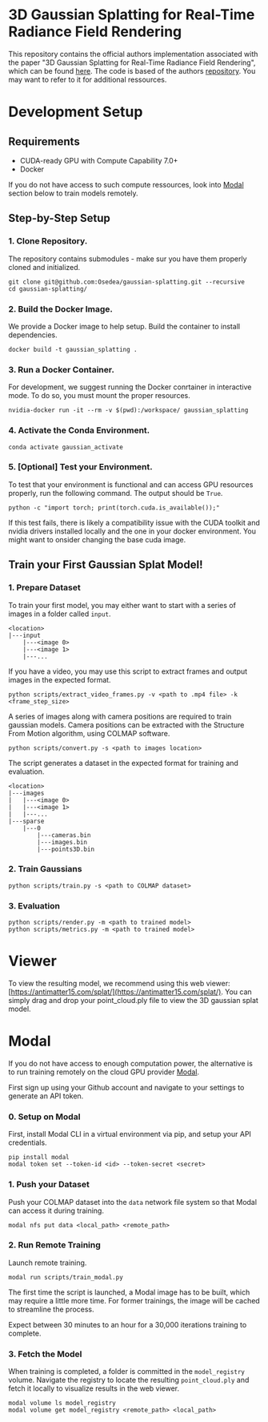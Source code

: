 # 3D Gaussian Splatting for Real-Time Radiance Field Rendering

This repository contains the official authors implementation associated with the paper "3D Gaussian Splatting for Real-Time Radiance Field Rendering", which can be found [here](https://repo-sam.inria.fr/fungraph/3d-gaussian-splatting/). The code is based of the authors [repository](https://github.com/graphdeco-inria/gaussian-splatting). You may want to refer to it for additional ressources. 

# Development Setup

## Requirements

- CUDA-ready GPU with Compute Capability 7.0+
- Docker 

If you do not have access to such compute ressources, look into [Modal](#modal) 
section below to train models remotely. 

## Step-by-Step Setup

### 1. Clone Repository. 

The repository contains submodules - make sur you have them properly cloned and
initialized. 

```shell
git clone git@github.com:Osedea/gaussian-splatting.git --recursive
cd gaussian-splatting/
```

### 2. Build the Docker Image.

We provide a Docker image to help setup. Build the container to install 
dependencies. 

```shell
docker build -t gaussian_splatting . 
```

### 3. Run a Docker Container.

For development, we suggest running the Docker conrtainer in interactive mode. 
To do so, you must mount the proper resources. 

```shell
nvidia-docker run -it --rm -v $(pwd):/workspace/ gaussian_splatting 
```

### 4. Activate the Conda Environment.

```shell
conda activate gaussian_activate
```

### 5. [Optional] Test your Environment. 

To test that your environment is functional and can access GPU resources 
properly, run the following command. The output should be `True`.

```shell
python -c "import torch; print(torch.cuda.is_available());"
```

If this test fails, there is likely a compatibility issue with the CUDA toolkit 
and nvidia drivers installed locally and the one in your docker environment. 
You might want to onsider changing the base cuda image. 

## Train your First Gaussian Splat Model!

### 1. Prepare Dataset

To train your first model, you may either want to start with a series of images
in a folder called `input`. 

```
<location>
|---input
    |---<image 0>
    |---<image 1>
    |---...
```

If you have a video, you may use this script to extract frames and output images
in the expected format. 

```shell
python scripts/extract_video_frames.py -v <path to .mp4 file> -k <frame_step_size>
```

A series of images along with camera positions are required to train gaussian 
models. Camera positions can be extracted with the Structure From Motion
algorithm, using COLMAP software. 

```shell
python scripts/convert.py -s <path to images location>
```

The script generates a dataset in the expected format for training and 
evaluation. 
```
<location>
|---images
|   |---<image 0>
|   |---<image 1>
|   |---...
|---sparse
    |---0
        |---cameras.bin
        |---images.bin
        |---points3D.bin
```

### 2. Train Gaussians

```shell
python scripts/train.py -s <path to COLMAP dataset>
```

### 3. Evaluation

```shell
python scripts/render.py -m <path to trained model>
python scripts/metrics.py -m <path to trained model> 
```


# Viewer

To view the resulting model, we recommend using this web viewer:
[https://antimatter15.com/splat/](https://antimatter15.com/splat/). You can 
simply drag and drop your point_cloud.ply file to view the 3D gaussian splat 
model.


# Modal 

If you do not have access to enough computation power, the alternative is to run
training remotely on the cloud GPU provider [Modal](https://modal.com/). 

First sign up using your Github account and navigate to your settings to
generate an API token. 

### 0. Setup on Modal

First, install Modal CLI in a virtual environment via pip, and setup your API
credentials. 

```shell
pip install modal
modal token set --token-id <id> --token-secret <secret>
```

### 1. Push your Dataset

Push your COLMAP dataset into the `data` network file system so that Modal can
access it during training.

```shell
modal nfs put data <local_path> <remote_path>
```

### 2. Run Remote Training

Launch remote training. 

```shell
modal run scripts/train_modal.py
```

The first time the script is launched, a Modal image has to be built, which 
may require a little more time. For former trainings, the image will be cached
to streamline the process. 

Expect between 30 minutes to an hour for a 30,000 iterations training to 
complete. 

### 3. Fetch the Model

When training is completed, a folder is committed in the `model_registry` 
volume. Navigate the registry to locate the resulting `point_cloud.ply` and 
fetch it locally to visualize results in the web viewer. 

```shell
modal volume ls model_registry
modal volume get model_registry <remote_path> <local_path>
```
